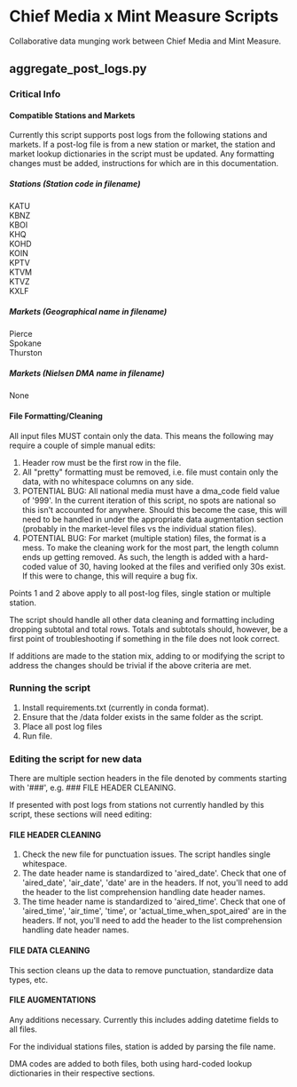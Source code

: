 # Chief Media x Mint Measure Scripts
Collaborative data munging work between Chief Media and Mint Measure.

## aggregate_post_logs.py 

### Critical Info

#### Compatible Stations and Markets
Currently this script supports post logs from the following stations and
markets. If a post-log file is from a new station or market, the station and 
market lookup dictionaries in the script must be updated. Any formatting changes
must be added, instructions for which are in this documentation. 

##### Stations (Station code in filename)
KATU  
KBNZ  
KBOI  
KHQ  
KOHD  
KOIN  
KPTV  
KTVM  
KTVZ  
KXLF  

##### Markets (Geographical name in filename)
Pierce  
Spokane  
Thurston  

##### Markets (Nielsen DMA name in filename)
None  

#### File Formatting/Cleaning
All input files MUST contain only the data. This means the following may require
a couple of simple manual edits:
1. Header row must be the first row in the file. 
2. All "pretty" formatting must be removed, i.e. file must contain only the 
data, with no whitespace columns on any side. 
3. POTENTIAL BUG: All national media must have a dma_code field value of '999'. 
In the current iteration of this script, no spots are national so this isn't 
accounted for anywhere. Should this become the case, this will need to be 
handled in under the appropriate data augmentation section (probably in the 
market-level files vs the individual station files).  
3. POTENTIAL BUG: For market (multiple station) files, the format is a mess. To 
make the cleaning work for the most part, the length column ends up getting 
removed. As such, the length is added with a hard-coded value of 30, having 
looked at the files and verified only 30s exist. If this were to change, this 
will require a bug fix. 

Points 1 and 2 above apply to all post-log files, single station or multiple 
station. 

The script should handle all other data cleaning and formatting including 
dropping subtotal and total rows. Totals and subtotals should, however, be a 
first point of troubleshooting if something in the file does not look correct. 

If additions are made to the station mix, 
adding to or modifying the script to address the changes should be trivial if 
the above criteria are met. 

### Running the script
1. Install requirements.txt (currently in conda format).
2. Ensure that the /data folder exists in the same folder as the script. 
3. Place all post log files 
3. Run file. 

### Editing the script for new data
There are multiple section headers in the file denoted by comments starting with 
'###', e.g. ### FILE HEADER CLEANING. 

If presented with post logs from stations 
not currently handled by this script, these sections will need editing:

#### FILE HEADER CLEANING
1. Check the new file for punctuation issues. The script handles single 
whitespace. 
2. The date header name is standardized to 'aired_date'. Check that one of 
'aired_date', 'air_date', 'date' are in the headers. If not, you'll need to 
add the header to the list comprehension handling date header names. 
3. The time header name is standardized to 'aired_time'. Check that one of 
'aired_time', 'air_time', 'time', or 'actual_time_when_spot_aired' are in the 
headers. If not, you'll need to add the header to the list comprehension 
handling date header names. 

#### FILE DATA CLEANING
This section cleans up the data to remove punctuation, standardize data types, 
etc. 

#### FILE AUGMENTATIONS
Any additions necessary. Currently this includes adding datetime fields to all
files. 

For the individual stations files, station is added by parsing the file name. 

DMA codes are added to both files, both using hard-coded lookup dictionaries in
their respective sections.



